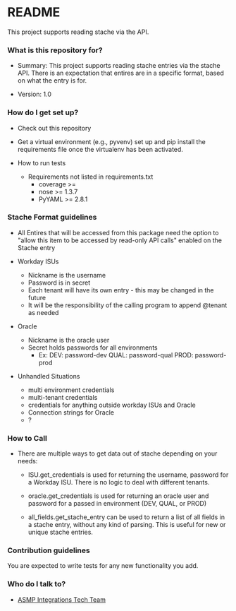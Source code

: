 # README #

This project supports reading stache via the API.

### What is this repository for? ###

* Summary: This project supports reading stache entries via the stache API. 
There is an expectation that entires are in a specific format, based on what 
the entry is for. 

* Version: 1.0

### How do I get set up? ###

* Check out this repository

* Get a virtual environment (e.g., pyvenv) set up and pip install the
  requirements file once the virtualenv has been activated.

* How to run tests

    * Requirements not listed in requirements.txt
        * coverage >= 
        * nose >= 1.3.7
        * PyYAML >= 2.8.1


### Stache Format guidelines ###

* All Entires that will be accessed from this package need the option to "allow
 this item to be accessed by read-only API calls" enabled on the Stache entry

* Workday ISUs
    * Nickname is the username
    * Password is in secret
    * Each tenant will have its own entry - this may be changed in the future
    * It will be the responsibility of the calling program to append @tenant as 
    needed

* Oracle
    * Nickname is the oracle user
    * Secret holds passwords for all environments
        * Ex: DEV: password-dev
              QUAL: password-qual
              PROD: password-prod

* Unhandled Situations
    * multi environment credentials
    * multi-tenant credentials
    * credentials for anything outside workday ISUs and Oracle
    * Connection strings for Oracle
    * ?

### How to Call ###

* There are multiple ways to get data out of stache depending on your needs:

    * ISU.get_credentials is used for returning the username, password for a 
    Workday ISU.  There is no logic to deal with different tenants.
    
    * oracle.get_credentials is used for returning an oracle user and password 
    for a passed in environment (DEV, QUAL, or PROD)
    
    * all_fields.get_stache_entry can be used to return a list of all fields in 
    a stache entry, without any kind of parsing.  This is useful for new or 
    unique stache entries.

### Contribution guidelines ###

You are expected to write tests for any new functionality you add.

### Who do I talk to? ###

* [ASMP Integrations Tech Team](mailto:asmp-erp.integrations-tech@austin.utexas.edu)